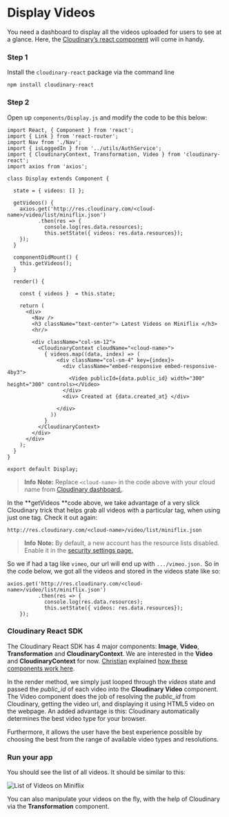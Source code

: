 # Display Videos

You need a dashboard to display all the videos uploaded for users to see at a glance. Here, the [Cloudinary’s react component](https://synd.co/2t8gfP9) will come in handy.


### Step 1

Install the `cloudinary-react` package via the command line

```code
npm install cloudinary-react
```


### Step 2

Open up `components/Display.js` and modify the code to be this below:

```code
import React, { Component } from 'react';
import { Link } from 'react-router';
import Nav from './Nav';
import { isLoggedIn } from '../utils/AuthService';
import { CloudinaryContext, Transformation, Video } from 'cloudinary-react';
import axios from 'axios';

class Display extends Component {

  state = { videos: [] };

  getVideos() {
    axios.get('http://res.cloudinary.com/<cloud-name>/video/list/miniflix.json')
          .then(res => {
            console.log(res.data.resources);
            this.setState({ videos: res.data.resources});
    });
  }

  componentDidMount() {
    this.getVideos();
  }

  render() {

    const { videos }  = this.state;

    return (
      <div>
        <Nav />
        <h3 className="text-center"> Latest Videos on Miniflix </h3>
        <hr/>

        <div className="col-sm-12">
          <CloudinaryContext cloudName="<cloud-name>">
            { videos.map((data, index) => (
                <div className="col-sm-4" key={index}>
                  <div className="embed-responsive embed-responsive-4by3">
                    <Video publicId={data.public_id} width="300" height="300" controls></Video>
                  </div>
                  <div> Created at {data.created_at} </div>

                </div>
              ))
            }
          </CloudinaryContext>
        </div>
      </div>
    );
  }
}

export default Display;
```

> **Info** **Note:** Replace `<cloud-name>` in the code above with your cloud name from [Cloudinary dashboard.](https://cloudinary.com/console).


In the **getVideos **code above, we take advantage of a very slick Cloudinary trick that helps grab all videos with a particular tag, when using just one tag. Check it out again:

```code
http://res.cloudinary.com/<cloud-name>/video/list/miniflix.json
```
> **Info** **Note:** By default, a new account has the resource lists disabled. Enable it in the [security settings page.](https://cloudinary.com/console/settings/security)

So we if had a tag like `vimeo`, our url will end up with `.../vimeo.json.` So in the code below, we got all the videos and stored in the videos state like so:

```code
axios.get('http://res.cloudinary.com/<cloud-name>/video/list/miniflix.json')
          .then(res => {
            console.log(res.data.resources);
            this.setState({ videos: res.data.resources});
    });
```

### Cloudinary React SDK

The Cloudinary React SDK has 4 major components: **Image**, **Video**, **Transformation** and **CloudinaryContext**. We are interested in the **Video** and **CloudinaryContext** for now.  [Christian](https://twitter.com/codebeast) explained [how these components work here](https://synd.co/2tsRQ6f).

In the render method, we simply just looped through the _videos_ state and passed the _public_id_ of each video into the **Cloudinary Video** component. The Video component does the job of resolving the _public_id_ from Cloudinary, getting the video url, and displaying it using HTML5 video on the webpage. An added advantage is this: Cloudinary automatically determines the best video type for your browser. 

Furthermore, it allows the user have the best experience possible by choosing the best from the range of available video types and resolutions.

### Run your app

You should see the list of all videos. It should be similar to this:

![List of Videos on Miniflix](http://res.cloudinary.com/unicodeveloper/image/upload/v1521750255/allvideossnapshot.png)

You can also manipulate your videos on the fly, with the help of Cloudinary via the **Transformation** component.

